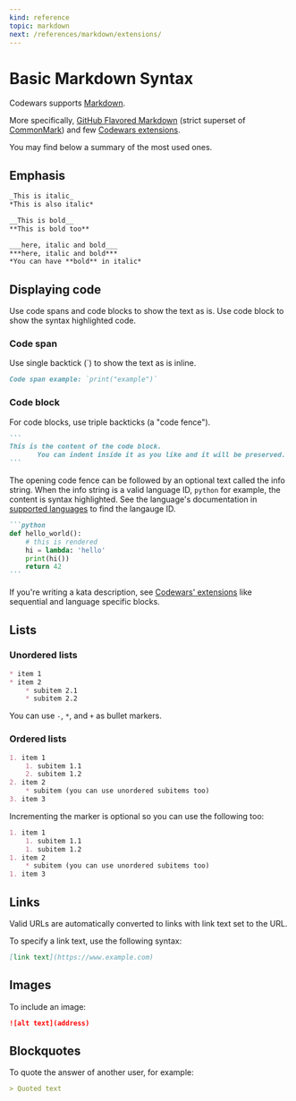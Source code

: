 ```yaml
---
kind: reference
topic: markdown
next: /references/markdown/extensions/
---
```




# Basic Markdown Syntax

Codewars supports [Markdown][wiki-markdown].

More specifically, [GitHub Flavored Markdown][gfm] (strict superset of [CommonMark][common-mark]) and few [Codewars extensions][extensions].

You may find below a summary of the most used ones.




## Emphasis

```markdown
_This is italic_
*This is also italic*

__This is bold__
**This is bold too**

___here, italic and bold___
***here, italic and bold***
*You can have **bold** in italic*
```






## Displaying code

Use code spans and code blocks to show the text as is. Use code block to show the syntax highlighted code.

### Code span

Use single backtick (\`) to show the text as is inline.

```markdown
Code span example: `print("example")`
```

### Code block

For code blocks, use triple backticks (a "code fence").

````markdown
```
This is the content of the code block.
       You can indent inside it as you like and it will be preserved.
```
````

The opening code fence can be followed by an optional text called the info string. When the info string is a valid language ID, `python` for example, the content is syntax highlighted.
See the language's documentation in [supported languages](/languages/) to find the langauge ID.

````markdown
```python
def hello_world():
    # this is rendered
    hi = lambda: 'hello'
    print(hi())
    return 42 
```
````

If you're writing a kata description, see [Codewars' extensions][extensions] like sequential and language specific blocks.






## Lists

### Unordered lists

```markdown
* item 1
* item 2
    * subitem 2.1
    * subitem 2.2
```

You can use `-`, `*`, and `+` as bullet markers.

### Ordered lists

```markdown
1. item 1
    1. subitem 1.1
    2. subitem 1.2
2. item 2
    * subitem (you can use unordered subitems too)
3. item 3
```

Incrementing the marker is optional so you can use the following too:

```markdown
1. item 1
    1. subitem 1.1
    1. subitem 1.2
1. item 2
    * subitem (you can use unordered subitems too)
1. item 3
```




## Links

Valid URLs are automatically converted to links with link text set to the URL.

To specify a link text, use the following syntax:

```markdown
[link text](https://www.example.com)
```






## Images

To include an image:

```markdown
![alt text](address)
```



## Blockquotes

To quote the answer of another user, for example:

```markdown
> Quoted text
```







<!--
TODO Add tutorial for writing readable comment with Markdown
TODO Add tutorial for formatting kata description
-->

[wiki-markdown]: https://en.wikipedia.org/wiki/Markdown
[common-mark]: https://commonmark.org/
[gfm]: https://github.github.com/gfm/
[extensions]: /references/markdown/extensions/
